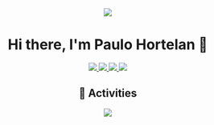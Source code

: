 <div align="center">
 <img src="https://github.blog/wp-content/uploads/2018/10/46896184-b679fc80-ce30-11e8-88bf-921e9b788f7c.gif?resize=200%2C200" />
</div>

<h1 align="center">Hi there, I'm Paulo Hortelan 👋</h1>

<p align="center"> 
 <a href="https://www.linkedin.com/in/paulo-hortelan-ribeiro-479008144/" alt="paulo hortelan linkedin" target="_blank">
   <img src="https://img.shields.io/badge/%20-LinkedIn-%230A66C2?logo=linkedin&logoColor=white&style=for-the-badge&link=https://www.linkedin.com/in/paulo-hortelan-ribeiro-479008144" />
 </a>
  <a href="https://www.instagram.com/paulohincar/" target="_blank">
    <img src="https://img.shields.io/badge/instagram-%23E4405F.svg?&style=for-the-badge&logo=instagram&logoColor=white" />        
  </a>
 <a href="https://github.com/paulo-hortelan" alt="paulo hortelan github" target="_blank">
   <img src="https://img.shields.io/badge/%20-GitHub-black?logo=GitHub&logoColor=white&style=for-the-badge" />
 </a>
 <a>
   <img src="https://komarev.com/ghpvc/?username=paulo-hortelan&color=FFC000&style=for-the-badge" />
 </a> 
</p>

<h2 align="center">🚀 Activities</h2>
<p align="center">
  <a href="#" alt="paulo hortelan's github stats"><img src="https://github-readme-stats.vercel.app/api?username=paulo-hortelan" /></a>
</p>

<!--<h3 align="center">❤ Support</h2>
<p align="center">
 <a href='https://ko-fi.com/paulohortelan' target='_blank'>
  <img style='border:0px;height:47px;' src='https://az743702.vo.msecnd.net/cdn/kofi1.png?v=0' border='0' alt='Buy Me a Coffee at ko-fi.com' />
</a>
</p>-->
